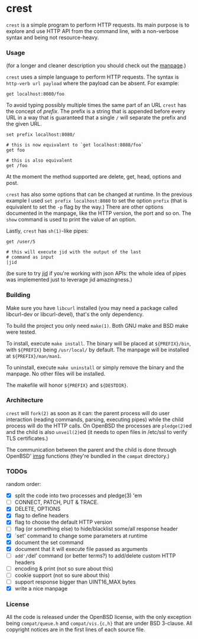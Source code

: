 # crest

`crest` is a simple program to perform HTTP requests.  Its main purpose
is to explore and use HTTP API from the command line, with a non-verbose
syntax and being not resource-heavy.

### Usage

(for a longer and cleaner description you should check out the
[manpage][manpage].)

`crest` uses a simple language to perform HTTP requests.  The syntax is
`http-verb url payload` where the payload can be absent.  For example:

	get localhost:8080/foo

To avoid typing possibly multiple times the same part of an URL `crest`
has the concept of *prefix*.  The prefix is a string that is appended
before every URL in a way that is guaranteed that a single `/` will
separate the prefix and the given URL.

	set prefix localhost:8080/
	
	# this is now equivalent to `get localhost:8080/foo`
	get foo
	
	# this is also equivalent
	get /foo

At the moment the method supported are delete, get, head, options
and post.

`crest` has also some options that can be changed at runtime.  In the
previous example I used `set prefix localhost:8080` to set the option
`prefix` (that is equivalent to set the `-p` flag by the way.)  There are
other options documented in the manpage, like the HTTP version, the port
and so on.  The `show` command is used to print the value of an option.

Lastly, `crest` has `sh(1)`-like pipes:

	get /user/5
	
	# this will execute jid with the output of the last
	# command as input
	|jid

(be sure to try [jid][jid] if you're working with json APIs: the whole
idea of pipes was implemented just to leverage jid amazingness.)

### Building

Make sure you have `libcurl` installed (you may need a package called
libcurl-dev or libcurl-devel), that's the only dependency.

To build the project you only need `make(1)`.  Both GNU make and BSD
make were tested.

To install, execute `make install`.  The binary will be placed at
`${PREFIX}/bin`, with `${PREFIX}` being `/usr/local/` by default.
The manpage will be installed at `${PREFIX}/man/man1`.

To uninstall, execute `make uninstall` or simply remove the binary and
the manpage.  No other files will be installed.

The makefile will honor `${PREFIX}` and `${DESTDIR}`.

### Architecture

`crest` will `fork(2)` as soon as it can: the parent process will do
user interaction (reading commands, parsing, executing pipes) while the
child process will do the HTTP calls.  On OpenBSD the processes are
`pledge(2)`ed and the child is also `unveil(2)`ed (it needs to open
files in /etc/ssl to verify TLS certificates.)

The communication between the parent and the child is done through
OpenBSD' [imsg][imsg] functions (they're bundled in the `compat`
directory.)

### TODOs

random order:

 - [x] split the code into two processes and pledge(3) 'em
 - [ ] CONNECT, PATCH, PUT & TRACE.
 - [x] DELETE, OPTIONS
 - [x] flag to define headers
 - [x] flag to choose the default HTTP version
 - [ ] flag (or something else) to hide/blacklist some/all response
       header
 - [x] `set' command to change some parameters at runtime
 - [x] document the set command
 - [x] document that it will execute file passed as arguments
 - [ ] `add'/`del' command (or better terms?) to add/delete custom
       HTTP headers
 - [ ] encoding & print (not so sure about this)
 - [ ] cookie support (not so sure about this)
 - [ ] support response bigger than UINT16_MAX bytes
 - [x] write a nice manpage

### License

All the code is released under the OpenBSD license, with the only
exception being `compat/queue.h` and `compat/vis.{c,h}` that are under
BSD 3-clause.  All copyright notices are in the first lines of each
source file.

[imsg]: http://man.openbsd.org/imsg_init
[jid]: https://github.com/simeji/jid
[manpage]: crest.1.md
